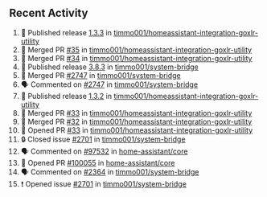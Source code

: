 ## Recent Activity

<!--START_SECTION:activity-->
1. 🚀 Published release [1.3.3](https://github.com/1.3.3) in [timmo001/homeassistant-integration-goxlr-utility](https://github.com/timmo001/homeassistant-integration-goxlr-utility)
2. 🎉 Merged PR [#35](https://github.com/timmo001/homeassistant-integration-goxlr-utility/pull/35) in [timmo001/homeassistant-integration-goxlr-utility](https://github.com/timmo001/homeassistant-integration-goxlr-utility)
3. 🎉 Merged PR [#34](https://github.com/timmo001/homeassistant-integration-goxlr-utility/pull/34) in [timmo001/homeassistant-integration-goxlr-utility](https://github.com/timmo001/homeassistant-integration-goxlr-utility)
4. 🚀 Published release [3.8.3](https://github.com/3.8.3) in [timmo001/system-bridge](https://github.com/timmo001/system-bridge)
5. 🎉 Merged PR [#2747](https://github.com/timmo001/system-bridge/pull/2747) in [timmo001/system-bridge](https://github.com/timmo001/system-bridge)
6. 🗣 Commented on [#2747](https://github.com/timmo001/system-bridge/issues/2747) in [timmo001/system-bridge](https://github.com/timmo001/system-bridge)
7. 🚀 Published release [1.3.2](https://github.com/1.3.2) in [timmo001/homeassistant-integration-goxlr-utility](https://github.com/timmo001/homeassistant-integration-goxlr-utility)
8. 🎉 Merged PR [#33](https://github.com/timmo001/homeassistant-integration-goxlr-utility/pull/33) in [timmo001/homeassistant-integration-goxlr-utility](https://github.com/timmo001/homeassistant-integration-goxlr-utility)
9. 🎉 Merged PR [#32](https://github.com/timmo001/homeassistant-integration-goxlr-utility/pull/32) in [timmo001/homeassistant-integration-goxlr-utility](https://github.com/timmo001/homeassistant-integration-goxlr-utility)
10. 💪 Opened PR [#33](https://github.com/timmo001/homeassistant-integration-goxlr-utility/pull/33) in [timmo001/homeassistant-integration-goxlr-utility](https://github.com/timmo001/homeassistant-integration-goxlr-utility)
11. 🔒 Closed issue [#2701](https://github.com/timmo001/system-bridge/issues/2701) in [timmo001/system-bridge](https://github.com/timmo001/system-bridge)
12. 🗣 Commented on [#97532](https://github.com/home-assistant/core/issues/97532) in [home-assistant/core](https://github.com/home-assistant/core)
13. 💪 Opened PR [#100055](https://github.com/home-assistant/core/pull/100055) in [home-assistant/core](https://github.com/home-assistant/core)
14. 🗣 Commented on [#2364](https://github.com/timmo001/system-bridge/issues/2364) in [timmo001/system-bridge](https://github.com/timmo001/system-bridge)
15. ❗ Opened issue [#2701](https://github.com/timmo001/system-bridge/issues/2701) in [timmo001/system-bridge](https://github.com/timmo001/system-bridge)
<!--END_SECTION:activity-->
